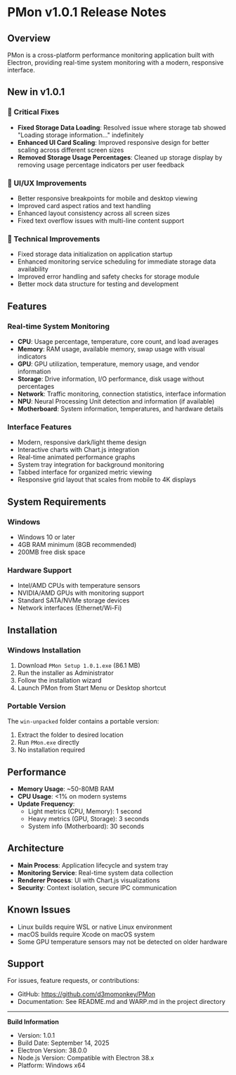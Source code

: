 # PMon v1.0.1 Release Notes

## Overview
PMon is a cross-platform performance monitoring application built with Electron, providing real-time system monitoring with a modern, responsive interface.

## New in v1.0.1

### 🔧 Critical Fixes
- **Fixed Storage Data Loading**: Resolved issue where storage tab showed "Loading storage information..." indefinitely
- **Enhanced UI Card Scaling**: Improved responsive design for better scaling across different screen sizes
- **Removed Storage Usage Percentages**: Cleaned up storage display by removing usage percentage indicators per user feedback

### 🎨 UI/UX Improvements
- Better responsive breakpoints for mobile and desktop viewing
- Improved card aspect ratios and text handling
- Enhanced layout consistency across all screen sizes
- Fixed text overflow issues with multi-line content support

### 🔧 Technical Improvements
- Fixed storage data initialization on application startup
- Enhanced monitoring service scheduling for immediate storage data availability
- Improved error handling and safety checks for storage module
- Better mock data structure for testing and development

## Features

### Real-time System Monitoring
- **CPU**: Usage percentage, temperature, core count, and load averages
- **Memory**: RAM usage, available memory, swap usage with visual indicators
- **GPU**: GPU utilization, temperature, memory usage, and vendor information
- **Storage**: Drive information, I/O performance, disk usage without percentages
- **Network**: Traffic monitoring, connection statistics, interface information
- **NPU**: Neural Processing Unit detection and information (if available)
- **Motherboard**: System information, temperatures, and hardware details

### Interface Features
- Modern, responsive dark/light theme design
- Interactive charts with Chart.js integration
- Real-time animated performance graphs
- System tray integration for background monitoring
- Tabbed interface for organized metric viewing
- Responsive grid layout that scales from mobile to 4K displays

## System Requirements

### Windows
- Windows 10 or later
- 4GB RAM minimum (8GB recommended)
- 200MB free disk space

### Hardware Support
- Intel/AMD CPUs with temperature sensors
- NVIDIA/AMD GPUs with monitoring support
- Standard SATA/NVMe storage devices
- Network interfaces (Ethernet/Wi-Fi)

## Installation

### Windows Installation
1. Download `PMon Setup 1.0.1.exe` (86.1 MB)
2. Run the installer as Administrator
3. Follow the installation wizard
4. Launch PMon from Start Menu or Desktop shortcut

### Portable Version
The `win-unpacked` folder contains a portable version:
1. Extract the folder to desired location
2. Run `PMon.exe` directly
3. No installation required

## Performance
- **Memory Usage**: ~50-80MB RAM
- **CPU Usage**: <1% on modern systems
- **Update Frequency**: 
  - Light metrics (CPU, Memory): 1 second
  - Heavy metrics (GPU, Storage): 3 seconds
  - System info (Motherboard): 30 seconds

## Architecture
- **Main Process**: Application lifecycle and system tray
- **Monitoring Service**: Real-time system data collection
- **Renderer Process**: UI with Chart.js visualizations
- **Security**: Context isolation, secure IPC communication

## Known Issues
- Linux builds require WSL or native Linux environment
- macOS builds require Xcode on macOS system
- Some GPU temperature sensors may not be detected on older hardware

## Support
For issues, feature requests, or contributions:
- GitHub: https://github.com/d3momonkey/PMon
- Documentation: See README.md and WARP.md in the project directory

---

**Build Information**
- Version: 1.0.1
- Build Date: September 14, 2025
- Electron Version: 38.0.0
- Node.js Version: Compatible with Electron 38.x
- Platform: Windows x64